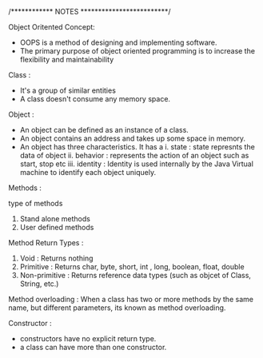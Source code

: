 /************ NOTES *************************/

Object Oritented Concept: 
 - OOPS is a method of designing and implementing software.
 - The primary purpose of object oriented programming is to increase the flexibility and maintainability


 Class : 
 - It's a group of similar entities
 -  A class doesn't consume any memory space.

 Object : 
 - An object can be defined as an instance of a class.
 - An object contains an address and takes up some space in memory.
 - An object has three characteristics. It has a 
    i. state : state represnts the data of object 
    ii. behavior : represents the action of an object such as start, stop etc
    iii. identity : Identity is used internally by the Java Virtual machine to identify each object uniquely.


Methods :

type of methods 
1. Stand alone methods
2. User defined methods

  Method Return Types :
   1. Void : Returns nothing
   2. Primitive : Returns char, byte, short, int , long, boolean, float, double
   3. Non-primitive : Returns reference data types (such as objcet of Class, String, etc.)


Method overloading :
 When a class has two or more methods by the same name, but different parameters, its known as method overloading.

Constructor :
 - constructors have no explicit return type. 
 - a class can have more than one constructor.
